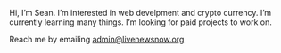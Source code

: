 Hi, I’m Sean.
I’m interested in web develpment and crypto currency.
I’m currently learning many things.
I’m looking for paid projects to work on.

Reach me by emailing admin@livenewsnow.org

<!---
sf-dub/sf-dub is a ✨ special ✨ repository because its `README.md` (this file) appears on your GitHub profile.
You can click the Preview link to take a look at your changes.
--->
